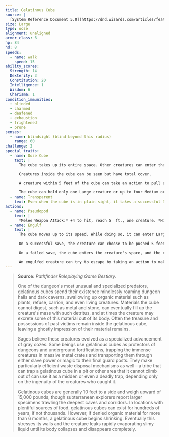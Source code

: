 ```yaml
---
title: Gelatinous Cube
source: |
  [System Reference Document 5.0](https://dnd.wizards.com/articles/features/systems-reference-document-srd)
size: Large
type: ooze
alignment: unaligned
armor_class: 6
hp: 84
hd: 8
speeds:
  - name: walk
    speed: 15
ability_scores:
  Strength: 14
  Dexterity: 3
  Constitution: 20
  Intelligence: 1
  Wisdom: 6
  Charisma: 1
condition_immunities:
  - blinded
  - charmed
  - deafened
  - exhaustion
  - frightened
  - prone
senses:
  - name: blindsight (blind beyond this radius)
    range: 60
challenge: 2
special_traits:
  - name: Ooze Cube
    text: |
      The cube takes up its entire space. Other creatures can enter the space, but a creature that does so is subjected to the cube's Engulf and has disadvantage on the saving throw.

      Creatures inside the cube can be seen but have total cover.

      A creature within 5 feet of the cube can take an action to pull a creature or object out of the cube. Doing so requires a successful DC 12 Strength check, and the creature making the attempt takes 10 (3d6) acid damage.

      The cube can hold only one Large creature or up to four Medium or smaller creatures inside it at a time.
  - name: Transparent
    text: Even when the cube is in plain sight, it takes a successful DC 15 Wisdom (Perception) check to spot a cube that has neither moved nor attacked. A  creature that tries to enter the cube's space while unaware of the cube is surprised by the cube.
actions:
  - name: Pseudopod
    text: |
      *Melee Weapon Attack:* +4 to hit, reach 5  ft., one creature. *Hit:* 10 (3d6) acid damage.
  - name: Engulf
    text: |
      The cube moves up to its speed. While doing so, it can enter Large or smaller creatures' spaces. Whenever the cube enters a creature's space, the creature must make a DC 12 Dexterity saving throw.

      On a successful save, the creature can choose to be pushed 5 feet back or to the side of the cube. A  creature that chooses not to be pushed suffers the consequences of a failed saving throw.

      On a failed save, the cube enters the creature's space, and the creature takes 10 (3d6) acid damage and is engulfed. The engulfed creature can't breathe, is restrained, and takes 21 (6d6) acid damage at the start of each of the cube's turns. When the cube moves, the engulfed creature moves with it.

      An engulfed creature can try to escape by taking an action to make a DC 12 Strength check. On a success, the creature escapes and enters a space of its choice within 5 feet of the cube.
---
```


> **Source:** *Pathfinder Roleplaying Game Bestiary*.
>
> One of the dungeon's most unusual and specialized predators, gelatinous cubes spend their existence mindlessly roaming dungeon halls and dark caverns, swallowing up organic material such as plants, refuse, carrion, and even living creatures. Materials the cube cannot digest, such as metal and stone, can eventually fill up the creature's mass with such detritus, and at times the creature may excrete some of this material out of its body. Often the treasure and possessions of past victims remain inside the gelatinous cube, leaving a ghostly impression of their material remains.
>
> Sages believe these creatures evolved as a specialized advancement of gray oozes. Some beings use gelatinous cubes as protectors of dungeons and underground fortifications, trapping the immense creatures in massive metal crates and transporting them through either slave power or magic to their final guard posts. They make particularly efficient waste disposal mechanisms as well—a tribe that can trap a gelatinous cube in a pit or other area that it cannot climb out of can use it as a midden or even a deadly trap, depending only on the ingenuity of the creatures who caught it.
>
> Gelatinous cubes are generally 10 feet to a side and weigh upward of 15,000 pounds, though subterranean explorers report larger specimens trawling the deepest caves and corridors. In locations with plentiful sources of food, gelatinous cubes can exist for hundreds of years, if not thousands. However, if denied organic material for more than 6 months, a gelatinous cube begins shrinking. Eventually this stresses its walls and the creature leaks rapidly evaporating slimy liquid until its body collapses and disappears completely.
